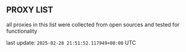 ## PROXY LIST

all proxies in this list were collected from open sources and tested for functionality

last update: `2025-02-28 21:51:52.117949+00:00` UTC